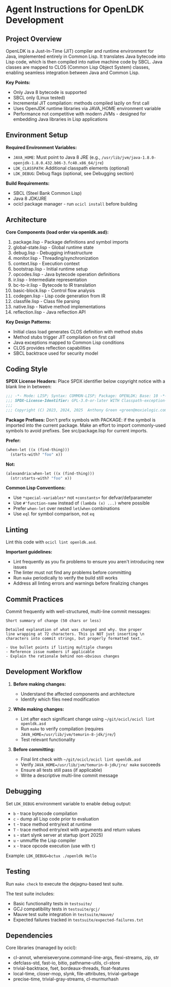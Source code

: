 # Agent Instructions for OpenLDK Development

## Project Overview

OpenLDK is a Just-In-Time (JIT) compiler and runtime environment for Java,
implemented entirely in Common Lisp. It translates Java bytecode into Lisp
code, which is then compiled into native machine code by SBCL. Java classes
are mapped to CLOS (Common Lisp Object System) classes, enabling seamless
integration between Java and Common Lisp.

**Key Points:**
- Only Java 8 bytecode is supported
- SBCL only (Linux tested)
- Incremental JIT compilation: methods compiled lazily on first call
- Uses OpenJDK runtime libraries via JAVA_HOME environment variable
- Performance not competitive with modern JVMs - designed for embedding Java libraries in Lisp applications

## Environment Setup

**Required Environment Variables:**
- `JAVA_HOME`: Must point to Java 8 JRE (e.g., `/usr/lib/jvm/java-1.8.0-openjdk-1.8.0.432.b06-3.fc40.x86_64/jre`)
- `LDK_CLASSPATH`: Additional classpath elements (optional)
- `LDK_DEBUG`: Debug flags (optional, see Debugging section)

**Build Requirements:**
- SBCL (Steel Bank Common Lisp)
- Java 8 JDK/JRE
- ocicl package manager - run `ocicl install` before building

## Architecture

**Core Components (load order via openldk.asd):**
1. package.lisp - Package definitions and symbol imports
2. global-state.lisp - Global runtime state
3. debug.lisp - Debugging infrastructure
4. monitor.lisp - Threading/synchronization
5. context.lisp - Execution context
6. bootstrap.lisp - Initial runtime setup
7. opcodes.lisp - Java bytecode operation definitions
8. ir.lisp - Intermediate representation
9. bc-to-ir.lisp - Bytecode to IR translation
10. basic-block.lisp - Control flow analysis
11. codegen.lisp - Lisp code generation from IR
12. classfile.lisp - Class file parsing
13. native.lisp - Native method implementations
14. reflection.lisp - Java reflection API

**Key Design Patterns:**
- Initial class load generates CLOS definition with method stubs
- Method stubs trigger JIT compilation on first call
- Java exceptions mapped to Common Lisp conditions
- CLOS provides reflection capabilities
- SBCL backtrace used for security model

## Coding Style

**SPDX License Headers:**
Place SPDX identifier below copyright notice with a blank line in between:
```lisp
;;; -*- Mode: LISP; Syntax: COMMON-LISP; Package: OPENLDK; Base: 10 -*-
;;; SPDX-License-Identifier: GPL-3.0-or-later WITH Classpath-exception-2.0
;;;
;;; Copyright (C) 2023, 2024, 2025  Anthony Green <green@moxielogic.com>
```

**Package Prefixes:**
Don't prefix symbols with PACKAGE: if the symbol is imported into the
current package. Make an effort to import commonly-used symbols to avoid
prefixes. See src/package.lisp for current imports.

**Prefer:**
```lisp
(when-let ((x (find-thing)))
  (starts-with? "foo" x))
```

**Not:**
```lisp
(alexandria:when-let ((x (find-thing)))
  (str:starts-with? "foo" x))
```

**Common Lisp Conventions:**
- Use `*special-variables*` not `+constants+` for defvar/defparameter
- Use `#'function-name` instead of `(lambda (x) ...)` where possible
- Prefer `when-let` over nested `let`/`when` combinations
- Use `eql` for symbol comparison, not `eq`

## Linting

Lint this code with `ocicl lint openldk.asd`.

**Important guidelines:**
- Lint frequently as you fix problems to ensure you aren't introducing new issues
- The linter must not find any problems before committing
- Run `make` periodically to verify the build still works
- Address all linting errors and warnings before finalizing changes

## Commit Practices

Commit frequently with well-structured, multi-line commit messages:

```
Short summary of change (50 chars or less)

Detailed explanation of what was changed and why. Use proper
line wrapping at 72 characters. This is NOT just inserting \n
characters into commit strings, but properly formatted text.

- Use bullet points if listing multiple changes
- Reference issue numbers if applicable
- Explain the rationale behind non-obvious changes
```

## Development Workflow

1. **Before making changes:**
   - Understand the affected components and architecture
   - Identify which files need modification

2. **While making changes:**
   - Lint after each significant change using `~/git/ocicl/ocicl lint openldk.asd`
   - Run `make` to verify compilation (requires `JAVA_HOME=/usr/lib/jvm/temurin-8-jdk/jre/`)
   - Test relevant functionality

3. **Before committing:**
   - Final lint check with `~/git/ocicl/ocicl lint openldk.asd`
   - Verify `JAVA_HOME=/usr/lib/jvm/temurin-8-jdk/jre/ make` succeeds
   - Ensure all tests still pass (if applicable)
   - Write a descriptive multi-line commit message

## Debugging

Set `LDK_DEBUG` environment variable to enable debug output:

- `b` - trace bytecode compilation
- `c` - dump all Lisp code prior to evaluation
- `t` - trace method entry/exit at runtime
- `T` - trace method entry/exit with arguments and return values
- `s` - start slynk server at startup (port 2025)
- `u` - unmuffle the Lisp compiler
- `x` - trace opcode execution (use with `t`)

Example: `LDK_DEBUG=bctux ./openldk Hello`

## Testing

Run `make check` to execute the dejagnu-based test suite.

The test suite includes:
- Basic functionality tests in `testsuite/`
- GCJ compatibility tests in `testsuite/gcj/`
- Mauve test suite integration in `testsuite/mauve/`
- Expected failures tracked in `testsuite/expected-failures.txt`

## Dependencies

Core libraries (managed by ocicl):
- cl-annot, whereiseveryone.command-line-args, flexi-streams, zip, str
- defclass-std, fast-io, bitio, pathname-utils, cl-store
- trivial-backtrace, fset, bordeaux-threads, float-features
- local-time, closer-mop, slynk, file-attributes, trivial-garbage
- precise-time, trivial-gray-streams, cl-murmurhash

